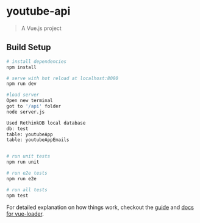 # youtube-api

> A Vue.js project

## Build Setup

``` bash
# install dependencies
npm install

# serve with hot reload at localhost:8080
npm run dev

#load server
Open new terminal
got to '/api' folder
node server.js

Used RethinkDB local database
db: test
table: youtubeApp
table: youtubeAppEmails


# run unit tests
npm run unit

# run e2e tests
npm run e2e

# run all tests
npm test
```

For detailed explanation on how things work, checkout the [guide](http://vuejs-templates.github.io/webpack/) and [docs for vue-loader](http://vuejs.github.io/vue-loader).
